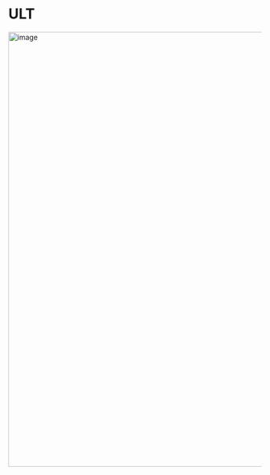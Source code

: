 # ULT
<img width="842" height="867" alt="image" src="https://github.com/user-attachments/assets/fc293053-900e-46e3-8067-fbc7389e4848" />
